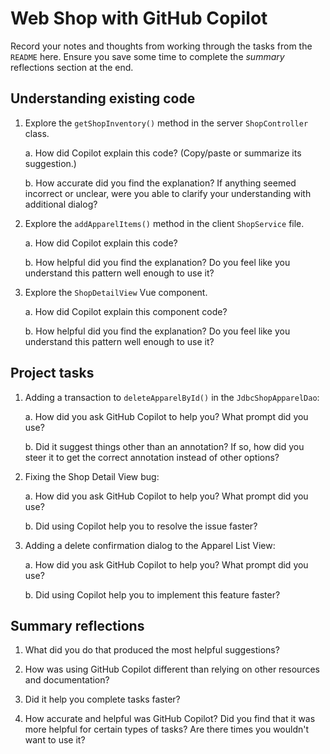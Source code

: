 # Web Shop with GitHub Copilot

Record your notes and thoughts from working through the tasks from the `README` here. Ensure you save some time to complete the _summary_ reflections section at the end.

## Understanding existing code

1. Explore the `getShopInventory()` method in the server `ShopController` class.

    a. How did Copilot explain this code? (Copy/paste or summarize its suggestion.)



    b. How accurate did you find the explanation? If anything seemed incorrect or unclear, were you able to clarify your understanding with additional dialog?



2. Explore the `addApparelItems()` method in the client `ShopService` file.

    a. How did Copilot explain this code?



    b. How helpful did you find the explanation? Do you feel like you understand this pattern well enough to use it?



3. Explore the `ShopDetailView` Vue component.

    a. How did Copilot explain this component code?



    b. How helpful did you find the explanation? Do you feel like you understand this pattern well enough to use it?



## Project tasks

1. Adding a transaction to `deleteApparelById()` in the `JdbcShopApparelDao`:

    a. How did you ask GitHub Copilot to help you? What prompt did you use?



    b. Did it suggest things other than an annotation? If so, how did you steer it to get the correct annotation instead of other options?



2. Fixing the Shop Detail View bug:

    a. How did you ask GitHub Copilot to help you? What prompt did you use?



    b. Did using Copilot help you to resolve the issue faster?



3. Adding a delete confirmation dialog to the Apparel List View:

    a. How did you ask GitHub Copilot to help you? What prompt did you use?



    b. Did using Copilot help you to implement this feature faster?



## Summary reflections

1. What did you do that produced the most helpful suggestions?

2. How was using GitHub Copilot different than relying on other resources and documentation?

3. Did it help you complete tasks faster?

4. How accurate and helpful was GitHub Copilot? Did you find that it was more helpful for certain types of tasks? Are there times you wouldn't want to use it?


